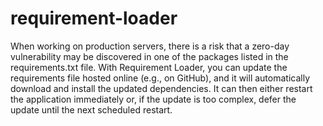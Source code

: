 # requirement-loader
When working on production servers, there is a risk that a zero-day vulnerability may be discovered in one of the packages listed in the requirements.txt file. With Requirement Loader, you can update the requirements file hosted online (e.g., on GitHub), and it will automatically download and install the updated dependencies. It can then either restart the application immediately or, if the update is too complex, defer the update until the next scheduled restart.